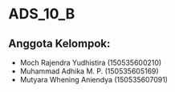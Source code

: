 # ADS_10_B

## Anggota Kelompok:
 - Moch Rajendra Yudhistira    (150535600210)
 - Muhammad Adhika M. P.       (150535605169)
 - Mutyara Whening Aniendya    (150535607091)